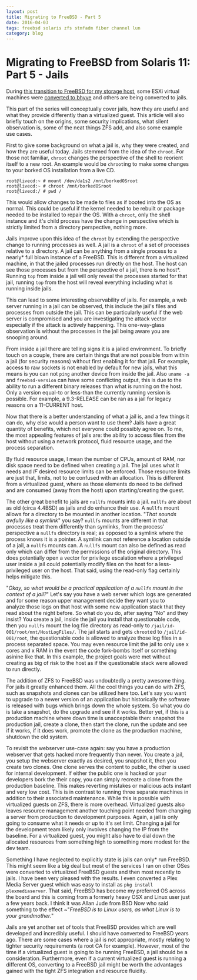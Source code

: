 ```yaml
---
layout: post
title: Migrating to FreeBSD - Part 5
date: 2016-04-03
tags: freebsd solaris zfs stmfadm fiber channel lun
category: blog
---
```


Migrating to FreeBSD from Solaris 11: Part 5 - Jails
==========================

During [this transition to FreeBSD for my storage host](http://justinholcomb.me/blog/2016/02/28/migration-to-freebsd-part1.html), some ESXi virtual machines were [converted to bhyve](http://justinholcomb.me/blog/2016/03/26/migration-to-freebsd-part4.html) and others are being converted to jails.

This part of the series will conceptually cover jails, how they are useful and what they provide differently than a virtualized guest. This article will also briefly touch on the origins, some security implications, what silent observation is, some of the neat things ZFS add, and also some example use cases.

First to give some background on what a jail is, why they were created, and how they are useful today. Jails stemmed from the idea of the `chroot`. For those not familiar, `chroot` changes the perspective of the shell to reorient itself to a new root. An example would be `chroot`ing to make some changes to your borked OS installation from a live CD.

```
root@livecd:~ # mount /dev/da1s2 /mnt/borkedOSroot
root@livecd:~ # chroot /mnt/borkedOSroot
root@livecd:/ # pwd /
```

This would allow changes to be made to files as if booted into the OS as normal. This could be useful if the kernel needed to be rebuilt or package needed to be installed to repair the OS. With a `chroot`, only the shell instance and it's child process have the change in perspective which is strictly limited from a directory perspective, nothing more.

Jails improve upon this idea of the `chroot` by extending the perspective change to running processes as well. A jail is a `chroot` of a set of processes relative to a directory. A jail can be anything from a single process to a nearly* full blown instance of a FreeBSD. This is different from a virtualized machine, in that the jailed processes run directly on the host. The host can see those processes but from the perspective of a jail, there is no host*. Running `top` from inside a jail will only reveal the processes started for that jail, running `top` from the host will reveal everything including what is running inside jails.

This can lead to some interesting observability of jails. For example, a web server running in a jail can be observed, this include the jail's files and processes from outside the jail. This can be particularly useful if the web server is compromised and you are investigating the attack vector especially if the attack is actively happening. This one-way-glass observation is without the processes in the jail being aware you are snooping around.

From inside a jail there are telling signs it is a jailed environment. To briefly touch on a couple, there are certain things that are not possible from within a jail (for security reasons) without first enabling it for that jail. For example, access to raw sockets is not enabled by default for new jails, what this means is you can not `ping` another device from inside the jail. Also `uname -a` and `freebsd-version` can have some conflicting output, this is due to the ability to run a different binary releases than what is running on the host. Only a version equal-to or less-than the currently running version is possible. For example, a 9.3-RELEASE can be ran as a jail for legacy reasons on a 11-CURRENT host.

Now that there is a better understanding of what a jail is, and a few things it can do, why else would a person want to use them? Jails have a great quantity of benefits, which not everyone could possibly agree on. To me, the most appealing features of jails are: the ability to access files from the host without using a network protocol, fluid resource usage, and the process separation.

By fluid resource usage, I mean the number of CPUs, amount of RAM, nor disk space need to be defined when creating a jail. The jail uses what it needs and _IF_ desired resource limits can be enforced. Those resource limits are just that, limits, not to be confused with an allocation. This is different from a virtualized guest, where as those elements do need to be defined and are consumed (away from the host) upon starting/creating the guest.

The other great benefit to jails are `nullfs` mounts into a jail. `nullfs` are about as old (circa 4.4BSD) as jails and do enhance their use. A `nullfs` mount allows for a directory to be mounted in another location. "_That sounds awfully like a symlink_" you say? `nullfs` mounts are different in that processes treat them differently than symlinks, from the process' perspective a `nullfs` directory is real; as opposed to a symlink where the process knows it is a pointer. A symlink can not reference a location outside of a jail, a `nullfs` mounts can. A `nullfs` mount can also be defined as read only which can differ from the permissions of the original directory. This does potentially open a vector for privilege escalation where a privileged user inside a jail could potentially modify files on the host for a less-privileged user on the host. That said, using the read-only flag certainly helps mitigate this.

"_Okay, so what would be a practical application of a `nullfs` mount in the context of a jail?_" Let's say you have a web server which logs are generated and for some reason upper management decide they want you to analyze those logs on that host with some new application stack that they read about the night before. So what do you do, after saying "No" and they insist? You create a jail, inside the jail you install that questionable code, then you `nullfs` mount the log file directory as read-only to `/jail/id-001/root/mnt/HostLogFiles/`. The jail starts and gets `chroot`ed to `/jail/id-001/root`, the questionable code is allowed to analyze those log files in a process separated space. You may even resource limit the jail to only use x cores and x RAM in the event the code fork-bombs itself or something asinine like that. In this example, the project goals were met without creating as big of risk to the host as if the questionable stack were allowed to run directly.

The addition of ZFS to FreeBSD was undoubtedly a pretty awesome thing. For jails it greatly enhanced them. All the cool things you can do with ZFS, such as snapshots and clones can be utilized here too. Let's say you want to upgrade to a newer version of an application but historically the software is released with bugs which brings down the whole system. So what you do is take a snapshot, do the upgrade and see if it works. Better yet, if this is a production machine where down time is unacceptable then: snapshot the production jail, create a clone, then start the clone, run the update and see if it works, if it does work, promote the clone as the production machine, shutdown the old system.

To revisit the webserver use-case again: say you have a production webserver that gets hacked more frequently than never. You create a jail, you setup the webserver exactly as desired, you snapshot it, then you create two clones. One clone serves the content to public, the other is used for internal development. If either the public one is hacked or your developers bork the their copy, you can simply recreate a clone from the production baseline. This makes reverting mistakes or malicious acts instant and very low cost. This is in contrast to running three separate machines in addition to their associated maintenance. While this is possible with virtualized guests on ZFS, there is more overhead. Virtualized guests also leaves resource management another touching point needed from changing a server from production to development purposes. Again, a jail is only going to consume what it needs or up to it's set limit. Changing a jail for the development team likely only involves changing the IP from the baseline. For a virtualized guest, you might also have to dial down the allocated resources from something high to something more modest for the dev team.

Something I have neglected to explicitly state is jails can only* run FreeBSD. This might seem like a big deal but most of the services I ran on other OSes were converted to virtualized FreeBSD guests and then most recently to jails. I have been very pleased with the results. I even converted a Plex Media Server guest which was easy to install as `pkg install plexmediaserver`. That said, FreeBSD has become my preferred OS across the board and this is coming from a formerly heavy OSX and Linux user just a few years back. I think it was Allan Jude from BSD Now who said something to the effect ~"_FreeBSD is to Linux users, as what Linux is to your grandmother._"

Jails are yet another set of tools that FreeBSD provides which are well developed and incredibly useful. I should have converted to FreeBSD years ago. There are some cases where a jail is not appropriate, mostly relating to tighter security requirements (a root CA for example). However, most of the time if a virtualized guest is going to be running FreeBSD, a jail should be a consideration. Furthermore, even if a current virtualized guest is running a different OS, converting to a FreeBSD jail might be worth the advantages gained with the tight ZFS integration and resource fluidity.

